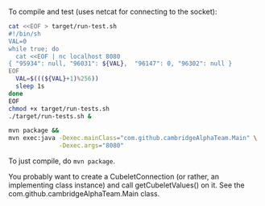 To compile and test (uses netcat for connecting to the socket):
```sh
cat <<EOF > target/run-test.sh
#!/bin/sh
VAL=0
while true; do
  cat <<EOF | nc localhost 8080
{ "95934": null, "96031": ${VAL},  "96147": 0, "96302": null }
EOF
  VAL=$(((${VAL}+1)%256))
  sleep 1s
done
EOF
chmod +x target/run-tests.sh
./target/run-tests.sh &

mvn package &&
mvn exec:java -Dexec.mainClass="com.github.cambridgeAlphaTeam.Main" \
              -Dexec.args="8080"
```

To just compile, do `mvn package`.

You probably want to create a CubeletConnection (or rather, an
implementing class instance) and call getCubeletValues() on it.
See the com.github.cambridgeAlphaTeam.Main class.
